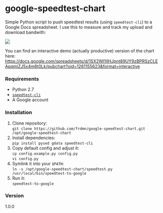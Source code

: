 google-speedtest-chart
======================

Simple Python script to push speedtest results (using `speedtest-cli`) to a Google Docs spreadsheet. I use this to measure and track my upload and download bandwith:

![](http://up.frd.mn/v4TvJ.png)

You can find an interactive demo (actually productive) version of the chart here: https://docs.google.com/spreadsheets/d/1SX2Wl1IIHJpnt89UY9zBPRSzCLEApqmiZJ5x4m6t0Lk/pubchart?oid=1261155623&format=interactive

### Requirements

* Python 2.7
* [`speedtest-cli`](https://github.com/sivel/speedtest-cli)
* A Google account

### Installation

1. Clone repository:  
  `git clone https://github.com/frdmn/google-speedtest-chart.git /opt/google-speedtest-chart`
1. Install dependencies:  
  `pip install pysed gdata speedtest-cli`
1. Copy default config and adjust it:  
  `cp config.example.py config.py`  
  `vi config.py`
1. Symlink it into your `$PATH`:  
  `ln -s /opt/google-speedtest-chart/speedtest.py /usr/local/bin/speedtest-to-google`
1. Run it:  
  `speedtest-to-google`

### Version

1.0.0
